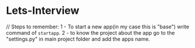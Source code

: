 # Lets-Interview



// Steps to remember:
1 - To start a new app(in my case this is "base") write command of ```startapp```.
2 - to know the project about the app go to the "settings.py" in main project folder and add the apps name.
